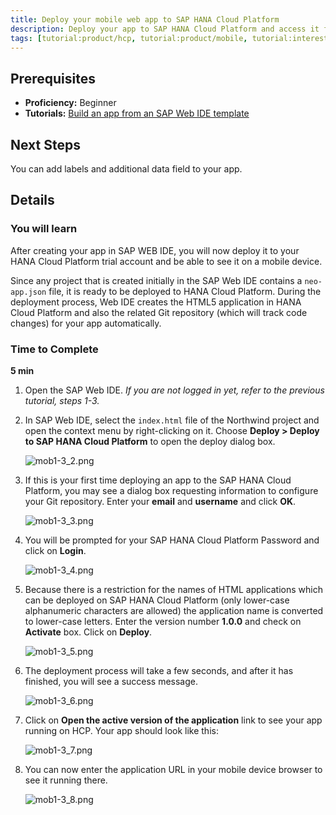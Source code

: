 ```yaml
---
title: Deploy your mobile web app to SAP HANA Cloud Platform
description: Deploy your app to SAP HANA Cloud Platform and access it from your desktop and mobile devices
tags: [tutorial:product/hcp, tutorial:product/mobile, tutorial:interest/gettingstarted]
---
```

## Prerequisites
 - **Proficiency:** Beginner
 - **Tutorials:** [Build an app from an SAP Web IDE template](http://go.sap.com/developer/tutorials/hcp-template-mobile-web-app.html)

## Next Steps
You can add labels and additional data field to your app.

## Details

### You will learn
After creating your app in SAP WEB IDE, you will now deploy it to your HANA Cloud Platform trial account and be able to see it on a mobile device.

Since any project that is created initially in the SAP Web IDE contains a ```neo-app.json``` file, it is ready to be deployed to HANA Cloud Platform. During the deployment process, Web IDE creates the HTML5 application in HANA Cloud Platform and also the related Git repository (which will track code changes) for your app automatically.

### Time to Complete
**5 min**


1. Open the SAP Web IDE.
*If you are not logged in yet, refer to the previous tutorial, steps 1-3.*

2. In SAP Web IDE, select the ```index.html``` file of the Northwind project and open the context menu by right-clicking on it. Choose **Deploy > Deploy to SAP HANA Cloud Platform** to open the deploy dialog box.

    ![mob1-3_2.png](https://raw.githubusercontent.com/SAPDocuments/Tutorials/master/tutorials/hcp-deploy-mobile-web-app/mob1-3_2.png)

3. If this is your first time deploying an app to the SAP HANA Cloud Platform, you may see a dialog box requesting information to configure your Git repository. Enter your **email** and **username** and click **OK**.

    ![mob1-3_3.png](https://raw.githubusercontent.com/SAPDocuments/Tutorials/master/tutorials/hcp-deploy-mobile-web-app/mob1-3_2.png)

4. You will be prompted for your SAP HANA Cloud Platform Password and click on **Login**.

    ![mob1-3_4.png](https://raw.githubusercontent.com/SAPDocuments/Tutorials/master/tutorials/hcp-deploy-mobile-web-app/mob1-3_4.png)

5. Because there is a restriction for the names of HTML applications which can be deployed on SAP HANA Cloud Platform (only lower-case alphanumeric characters are allowed) the application name is converted to lower-case letters. Enter the version number **1.0.0** and check on **Activate** box. Click on **Deploy**.

    ![mob1-3_5.png](https://raw.githubusercontent.com/SAPDocuments/Tutorials/master/tutorials/hcp-deploy-mobile-web-app/mob1-3_5.png)

6. The deployment process will take a few seconds, and after it has finished, you will see a success message.

    ![mob1-3_6.png](https://raw.githubusercontent.com/SAPDocuments/Tutorials/master/tutorials/hcp-deploy-mobile-web-app/mob1-3_6.png)

7. Click on **Open the active version of the application** link to see your app running on HCP. Your app should look like this:

    ![mob1-3_7.png](https://raw.githubusercontent.com/SAPDocuments/Tutorials/master/tutorials/hcp-deploy-mobile-web-app/mob1-3_7.png)

8. You can now enter the application URL in your mobile device browser to see it running there.

    ![mob1-3_8.png](https://raw.githubusercontent.com/SAPDocuments/Tutorials/master/tutorials/hcp-deploy-mobile-web-app/mob1-3_8.png)
